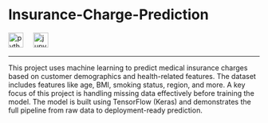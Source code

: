 # Insurance-Charge-Prediction

<div align="left">
  <img src="https://cdn.jsdelivr.net/gh/devicons/devicon/icons/python/python-original.svg" height="30" alt="python logo"  />
  <img width="12" />
  <img src="https://cdn.jsdelivr.net/gh/devicons/devicon/icons/jupyter/jupyter-original.svg" height="30" alt="jupyter logo"  />
</div>
<hr>

This project uses machine learning to predict medical insurance charges based on customer demographics and health-related features. The dataset includes features like age, BMI, smoking status, region, and more.
A key focus of this project is handling missing data effectively before training the model. The model is built using TensorFlow (Keras) and demonstrates the full pipeline from raw data to deployment-ready prediction.
